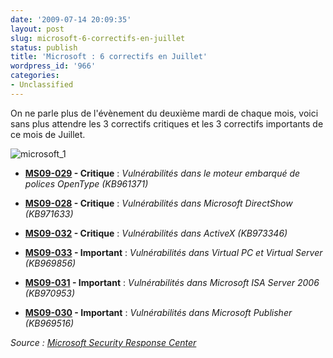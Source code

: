```yaml
---
date: '2009-07-14 20:09:35'
layout: post
slug: microsoft-6-correctifs-en-juillet
status: publish
title: 'Microsoft : 6 correctifs en Juillet'
wordpress_id: '966'
categories:
- Unclassified
---
```


On ne parle plus de l'évènement du deuxième mardi de chaque mois, voici sans plus attendre les 3 correctifs critiques et les 3 correctifs importants de ce mois de Juillet.




![microsoft_1](http://blog.kdecherf.com/wp-content/uploads/2009/07/microsoft_1.jpg)





	
  * **[MS09-029](http://www.microsoft.com/technet/security/bulletin/ms09-029.mspx) - Critique** : _Vulnérabilités dans le moteur embarqué de polices OpenType (KB961371)_

	
  * **[MS09-028](http://www.microsoft.com/technet/security/bulletin/ms09-028.mspx) - Critique** : _Vulnérabilités dans Microsoft DirectShow (KB971633)_

	
  * **[MS09-032](http://www.microsoft.com/technet/security/bulletin/ms09-032.mspx) - Critique** : _Vulnérabilités dans ActiveX (KB973346)_

	
  * **[MS09-033](http://www.microsoft.com/technet/security/bulletin/ms09-033.mspx) - Important** : _Vulnérabilités dans Virtual PC et Virtual Server (KB969856)_

	
  * **[MS09-031](http://www.microsoft.com/technet/security/bulletin/ms09-031.mspx) - Important** : _Vulnérabilités dans Microsoft ISA Server 2006 (KB970953)_

	
  * **[MS09-030](http://www.microsoft.com/technet/security/bulletin/ms09-030.mspx) - Important** : _Vulnérabilités dans Microsoft Publisher (KB969516)_









_Source : [Microsoft Security Response Center](http://www.microsoft.com/technet/security/Bulletin/MS09-jul.mspx)_



